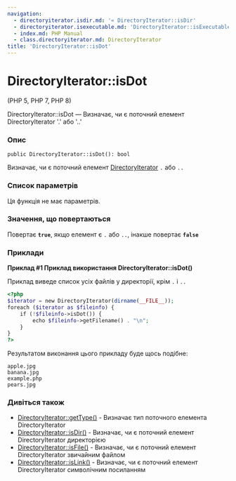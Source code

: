 ```yaml
---
navigation:
  - directoryiterator.isdir.md: '« DirectoryIterator::isDir'
  - directoryiterator.isexecutable.md: 'DirectoryIterator::isExecutable »'
  - index.md: PHP Manual
  - class.directoryiterator.md: DirectoryIterator
title: 'DirectoryIterator::isDot'
---
```

# DirectoryIterator::isDot

(PHP 5, PHP 7, PHP 8)

DirectoryIterator::isDot — Визначає, чи є поточний елемент DirectoryIterator '.' або '..'

### Опис

```methodsynopsis
public DirectoryIterator::isDot(): bool
```

Визначає, чи є поточний елемент [DirectoryIterator](class.directoryiterator.md) `.` або `..`

### Список параметрів

Ця функція не має параметрів.

### Значення, що повертаються

Повертає **`true`**, якщо елемент є `.` або `..`, інакше повертає **`false`**

### Приклади

**Приклад #1 Приклад використання **DirectoryIterator::isDot()****

Приклад виведе список усіх файлів у директорії, крім `.` і `..`

```php
<?php
$iterator = new DirectoryIterator(dirname(__FILE__));
foreach ($iterator as $fileinfo) {
    if (!$fileinfo->isDot()) {
        echo $fileinfo->getFilename() . "\n";
    }
}
?>
```

Результатом виконання цього прикладу буде щось подібне:

```
apple.jpg
banana.jpg
example.php
pears.jpg
```

### Дивіться також

-   [DirectoryIterator::getType()](directoryiterator.gettype.md) - Визначає тип поточного елемента DirectoryIterator
-   [DirectoryIterator::isDir()](directoryiterator.isdir.md) - Визначає, чи є поточний елемент DirectoryIterator директорією
-   [DirectoryIterator::isFile()](directoryiterator.isfile.md) - Визначає, чи є поточний елемент DirectoryIterator звичайним файлом
-   [DirectoryIterator::isLink()](directoryiterator.islink.md) - Визначає, чи є поточний елемент DirectoryIterator символічним посиланням
